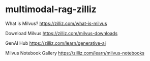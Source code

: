 # multimodal-rag-zilliz

What is Milvus? https://zilliz.com/what-is-milvus

Download Milvus https://zilliz.com/milvus-downloads

GenAI Hub https://zilliz.com/learn/generative-ai

Milvus Notebook Gallery https://zilliz.com/learn/milvus-notebooks
